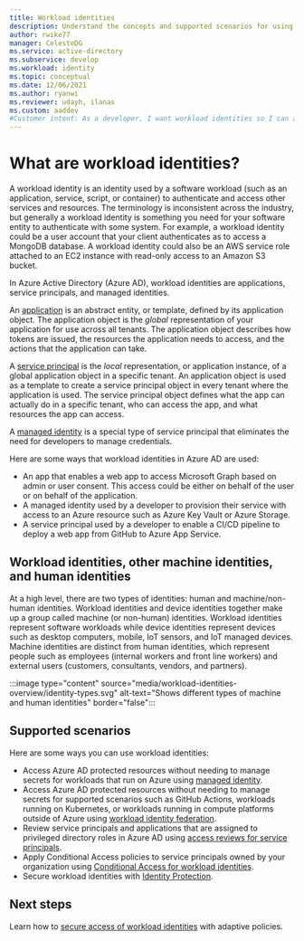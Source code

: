 ```yaml
---
title: Workload identities 
description: Understand the concepts and supported scenarios for using workload identity in Azure Active Directory.
author: rwike77
manager: CelesteDG
ms.service: active-directory
ms.subservice: develop
ms.workload: identity
ms.topic: conceptual
ms.date: 12/06/2021
ms.author: ryanwi
ms.reviewer: udayh, ilanas
ms.custom: aaddev 
#Customer intent: As a developer, I want workload identities so I can authenticate with Azure AD and access Azure AD protected resources.
---
```


# What are workload identities?

A workload identity is an identity used by a software workload (such as an application, service, script, or container) to authenticate and access other services and resources. The terminology is inconsistent across the industry, but generally a workload identity is something you need for your software entity to authenticate with some system.  For example, a workload identity could be a user account that your client authenticates as to access a MongoDB database.  A workload identity could also be an AWS service role attached to an EC2 instance with read-only access to an Amazon S3 bucket.

In Azure Active Directory (Azure AD), workload identities are applications, service principals, and managed identities.  

An [application](app-objects-and-service-principals.md#application-object) is an abstract entity, or template, defined by its application object.  The application object is the *global* representation of your application for use across all tenants. The application object describes how tokens are issued, the resources the application needs to access, and the actions that the application can take.

A [service principal](app-objects-and-service-principals.md#service-principal-object) is the *local* representation, or application instance, of a global application object in a specific tenant. An application object is used as a template to create a service principal object in every tenant where the application is used.  The service principal object defines what the app can actually do in a specific tenant, who can access the app, and what resources the app can access.

A [managed identity](../managed-identities-azure-resources/overview.md) is a special type of service principal that eliminates the need for developers to manage credentials.

Here are some ways that workload identities in Azure AD are used:

- An app that enables a web app to access Microsoft Graph based on admin or user consent. This access could be either on behalf of the user or on behalf of the application.
- A managed identity used by a developer to provision their service with access to an Azure resource such as Azure Key Vault or Azure Storage.
- A service principal used by a developer to enable a CI/CD pipeline to deploy a web app from GitHub to Azure App Service.

## Workload identities, other machine identities, and human identities

At a high level, there are two types of identities: human and machine/non-human identities. Workload identities and device identities together make up a group called machine (or non-human) identities.  Workload identities represent software workloads while device identities represent devices such as desktop computers, mobile, IoT sensors, and IoT managed devices. Machine identities are distinct from human identities, which represent people such as employees (internal workers and front line workers) and external users (customers, consultants, vendors, and partners).  

:::image type="content" source="media/workload-identities-overview/identity-types.svg" alt-text="Shows different types of machine and human identities" border="false":::

## Supported scenarios


Here are some ways you can use workload identities:

- Access Azure AD protected resources without needing to manage secrets for workloads that run on Azure using [managed identity](../managed-identities-azure-resources/overview.md).
- Access Azure AD protected resources without needing to manage secrets for supported scenarios such as GitHub Actions, workloads running on Kubernetes, or workloads running in compute platforms outside of Azure using [workload identity federation](workload-identity-federation.md).
- Review service principals and applications that are assigned to privileged directory roles in Azure AD using [access reviews for service principals](../privileged-identity-management/pim-create-azure-ad-roles-and-resource-roles-review.md).
- Apply Conditional Access policies to service principals owned by your organization using [Conditional Access for workload identities](../conditional-access/workload-identity.md).
- Secure workload identities with [Identity Protection](../identity-protection/concept-workload-identity-risk.md).


## Next steps

Learn how to [secure access of workload identities](../conditional-access/workload-identity.md) with adaptive policies.
